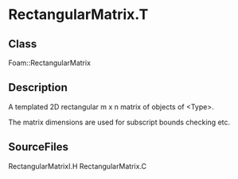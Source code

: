 # RectangularMatrix.T 
## Class
Foam::RectangularMatrix

## Description
A templated 2D rectangular m x n matrix of objects of \<Type\>.

The matrix dimensions are used for subscript bounds checking etc.

## SourceFiles
RectangularMatrixI.H
RectangularMatrix.C

